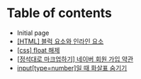 # Table of contents

* Initial page
* [\[HTML\] 블럭 요소와 인라인 요소](html.md)
* [\[css\] float 해제](css-float.md)
* [\[정석대로 마크업하기\] 네이버 회원 가입 약관](undefined.md)
* [input\[type=number\]일 때 화살표 숨기기](input-type-number.md)

